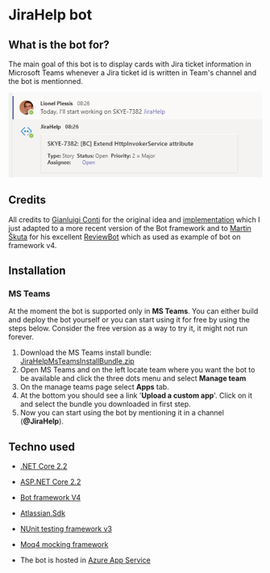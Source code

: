 # JiraHelp bot

## What is the bot for?

The main goal of this bot is to display cards with Jira ticket information in Microsoft Teams whenever a Jira ticket id is written in Team's channel and the bot is mentionned.


![Card example](https://github.com/lionelplessis/JiraHelpBot/blob/master/Docs/JiraHelp_card-example.png)

## Credits

All credits to [Gianluigi Conti](https://github.com/glconti) for the original idea and [implementation](https://github.com/glconti/jira-bot-teams) which I just adapted to a more recent version of the Bot framework and to [Martin Škuta](https://github.com/martinskuta) for his excellent [ReviewBot](https://github.com/martinskuta/ReviewBot) which as used as example of bot on framework v4.

## Installation

### MS Teams

At the moment the bot is supported only in **MS Teams**. You can either build and deploy the bot yourself or you can start using it for free by using the steps below. Consider the free version as a way to try it, it might not run forever.

1. Download the MS Teams install bundle: [JiraHelpMsTeamsInstallBundle.zip](https://github.com/lionelplessis/JiraHelpBot/blob/master/Bundle/JiraHelpMsTeamsInstallBundle.zip "MS Teams installation bundle")
2. Open MS Teams and on the left locate team where you want the bot to be available and click the three dots menu and select **Manage team**
3. On the manage teams page select **Apps** tab.
4. At the bottom you should see a link '**Upload a custom app**'. Click on it and select the bundle you downloaded in first step.
5. Now you can start using the bot by mentioning it in a channel (**@JiraHelp**).

## Techno used

* [.NET Core 2.2](https://github.com/dotnet/core)
* [ASP.NET Core 2.2](https://docs.microsoft.com/en-us/aspnet/core/?view=aspnetcore-2.2)
* [Bot framework V4](https://dev.botframework.com/)
* [Atlassian.Sdk](https://bitbucket.org/farmas/atlassian.net-sdk)
* [NUnit testing framework v3](https://nunit.org/)
* [Moq4 mocking framework](https://github.com/Moq/moq4/wiki/Quickstart)

* The bot is hosted in [Azure App Service](https://azure.microsoft.com/en-us/services/app-service/)
